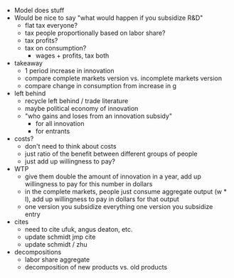 * Model does stuff
* Would be nice to say "what would happen if you subsidize R&D"
	* flat tax everyone? 
	* tax people proportionally based on labor share?
	* tax profits?
	* tax on consumption? 
		* wages + profits, tax both 
* takeaway
	* 1 period increase in innovation
	* compare complete markets version vs. incomplete markets version 
	* compare change in consumption from increase in g
* left behind 
	* recycle left behind / trade literature 
	* maybe political economy of innovation
	* "who gains and loses from an innovation subsidy"
		* for all innovation
		* for entrants 
* costs?
	* don't need to think about costs 
	* just ratio of the benefit between different groups of people 
	* just add up willingness to pay?
* WTP 
	* give them double the amount of innovation in a year, add up willingness to pay for this number in dollars
	* in the complete markets, people just consume aggregate output (w * l), add up willingness to pay in dollars for that output 
	* one version you subsidize everything one version you subsidize entry 
* cites
	* need to cite ufuk, angus deaton, etc. 
	* update schmidt jmp cite 
	* update schmidt / zhu 
* decompositions
	* labor share aggregate 
	* decomposition of new products vs. old products